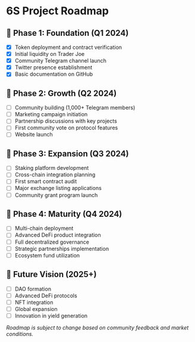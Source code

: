 # 6S Project Roadmap

## 🚀 Phase 1: Foundation (Q1 2024)
- [x] Token deployment and contract verification
- [x] Initial liquidity on Trader Joe
- [x] Community Telegram channel launch
- [x] Twitter presence establishment
- [x] Basic documentation on GitHub

## 🌱 Phase 2: Growth (Q2 2024)
- [ ] Community building (1,000+ Telegram members)
- [ ] Marketing campaign initiation
- [ ] Partnership discussions with key projects
- [ ] First community vote on protocol features
- [ ] Website launch

## 🚀 Phase 3: Expansion (Q3 2024)
- [ ] Staking platform development
- [ ] Cross-chain integration planning
- [ ] First smart contract audit
- [ ] Major exchange listing applications
- [ ] Community grant program launch

## 🌟 Phase 4: Maturity (Q4 2024)
- [ ] Multi-chain deployment
- [ ] Advanced DeFi product integration
- [ ] Full decentralized governance
- [ ] Strategic partnerships implementation
- [ ] Ecosystem fund utilization

## 🔮 Future Vision (2025+)
- [ ] DAO formation
- [ ] Advanced DeFi protocols
- [ ] NFT integration
- [ ] Global expansion
- [ ] Innovation in yield generation

*Roadmap is subject to change based on community feedback and market conditions.*
